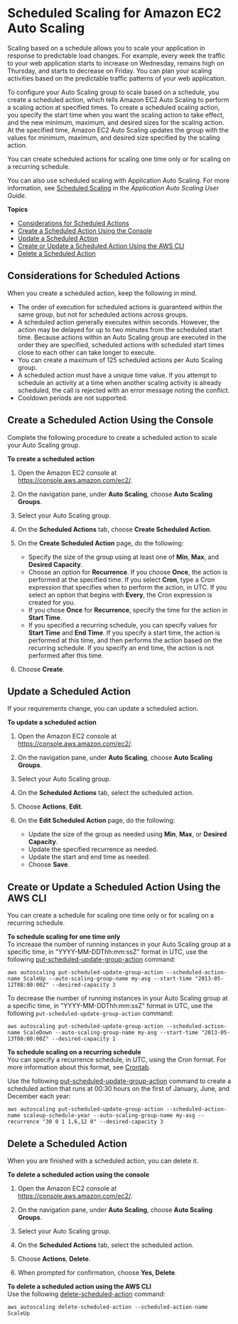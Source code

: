 # Scheduled Scaling for Amazon EC2 Auto Scaling<a name="schedule_time"></a>

Scaling based on a schedule allows you to scale your application in response to predictable load changes\. For example, every week the traffic to your web application starts to increase on Wednesday, remains high on Thursday, and starts to decrease on Friday\. You can plan your scaling activities based on the predictable traffic patterns of your web application\. 

To configure your Auto Scaling group to scale based on a schedule, you create a scheduled action, which tells Amazon EC2 Auto Scaling to perform a scaling action at specified times\. To create a scheduled scaling action, you specify the start time when you want the scaling action to take effect, and the new minimum, maximum, and desired sizes for the scaling action\. At the specified time, Amazon EC2 Auto Scaling updates the group with the values for minimum, maximum, and desired size specified by the scaling action\.

You can create scheduled actions for scaling one time only or for scaling on a recurring schedule\.

You can also use scheduled scaling with Application Auto Scaling\. For more information, see [Scheduled Scaling](http://docs.aws.amazon.com/autoscaling/application/userguide/application-auto-scaling-scheduled-scaling.html) in the *Application Auto Scaling User Guide*\.

**Topics**
+ [Considerations for Scheduled Actions](#sch-actions_rules)
+ [Create a Scheduled Action Using the Console](#create-sch-actions)
+ [Update a Scheduled Action](#update-sch-action)
+ [Create or Update a Scheduled Action Using the AWS CLI](#create-sch-actions-aws-cli)
+ [Delete a Scheduled Action](#delete-sch-action)

## Considerations for Scheduled Actions<a name="sch-actions_rules"></a>

When you create a scheduled action, keep the following in mind\.
+ The order of execution for scheduled actions is guaranteed within the same group, but not for scheduled actions across groups\.
+ A scheduled action generally executes within seconds\. However, the action may be delayed for up to two minutes from the scheduled start time\. Because actions within an Auto Scaling group are executed in the order they are specified, scheduled actions with scheduled start times close to each other can take longer to execute\.
+ You can create a maximum of 125 scheduled actions per Auto Scaling group\.
+ A scheduled action must have a unique time value\. If you attempt to schedule an activity at a time when another scaling activity is already scheduled, the call is rejected with an error message noting the conflict\.
+ Cooldown periods are not supported\.

## Create a Scheduled Action Using the Console<a name="create-sch-actions"></a>

Complete the following procedure to create a scheduled action to scale your Auto Scaling group\.

**To create a scheduled action**

1. Open the Amazon EC2 console at [https://console\.aws\.amazon\.com/ec2/](https://console.aws.amazon.com/ec2/)\.

1. On the navigation pane, under **Auto Scaling**, choose **Auto Scaling Groups**\.

1. Select your Auto Scaling group\.

1. On the **Scheduled Actions** tab, choose **Create Scheduled Action**\.

1. On the **Create Scheduled Action** page, do the following:
   + Specify the size of the group using at least one of **Min**, **Max**, and **Desired Capacity**\.
   + Choose an option for **Recurrence**\. If you choose **Once**, the action is performed at the specified time\. If you select **Cron**, type a Cron expression that specifies when to perform the action, in UTC\. If you select an option that begins with **Every**, the Cron expression is created for you\.
   + If you chose **Once** for **Recurrence**, specify the time for the action in **Start Time**\.
   + If you specified a recurring schedule, you can specify values for **Start Time** and **End Time**\. If you specify a start time, the action is performed at this time, and then performs the action based on the recurring schedule\. If you specify an end time, the action is not performed after this time\.

1. Choose **Create**\.

## Update a Scheduled Action<a name="update-sch-action"></a>

If your requirements change, you can update a scheduled action\.

**To update a scheduled action**

1. Open the Amazon EC2 console at [https://console\.aws\.amazon\.com/ec2/](https://console.aws.amazon.com/ec2/)\.

1. On the navigation pane, under **Auto Scaling**, choose **Auto Scaling Groups**\.

1. Select your Auto Scaling group\.

1. On the **Scheduled Actions** tab, select the scheduled action\.

1. Choose **Actions**, **Edit**\.

1. On the **Edit Scheduled Action** page, do the following:
   + Update the size of the group as needed using **Min**, **Max**, or **Desired Capacity**\.
   + Update the specified recurrence as needed\.
   + Update the start and end time as needed\.
   + Choose **Save**\.

## Create or Update a Scheduled Action Using the AWS CLI<a name="create-sch-actions-aws-cli"></a>

You can create a schedule for scaling one time only or for scaling on a recurring schedule\.

**To schedule scaling for one time only**  
To increase the number of running instances in your Auto Scaling group at a specific time, in "YYYY\-MM\-DDThh:mm:ssZ" format in UTC, use the following [put\-scheduled\-update\-group\-action](http://docs.aws.amazon.com/cli/latest/reference/autoscaling/put-scheduled-update-group-action.html) command:

```
aws autoscaling put-scheduled-update-group-action --scheduled-action-name ScaleUp --auto-scaling-group-name my-asg --start-time "2013-05-12T08:00:00Z" --desired-capacity 3 
```

To decrease the number of running instances in your Auto Scaling group at a specific time, in "YYYY\-MM\-DDThh:mm:ssZ" format in UTC, use the following `put-scheduled-update-group-action` command:

```
aws autoscaling put-scheduled-update-group-action --scheduled-action-name ScaleDown --auto-scaling-group-name my-asg --start-time "2013-05-13T08:00:00Z" --desired-capacity 1 
```

**To schedule scaling on a recurring schedule**  
You can specify a recurrence schedule, in UTC, using the Cron format\. For more information about this format, see [Crontab](http://crontab.org)\.

Use the following [put\-scheduled\-update\-group\-action](http://docs.aws.amazon.com/cli/latest/reference/autoscaling/put-scheduled-update-group-action.html) command to create a scheduled action that runs at 00:30 hours on the first of January, June, and December each year:

```
aws autoscaling put-scheduled-update-group-action --scheduled-action-name scaleup-schedule-year --auto-scaling-group-name my-asg --recurrence "30 0 1 1,6,12 0" --desired-capacity 3 
```

## Delete a Scheduled Action<a name="delete-sch-action"></a>

When you are finished with a scheduled action, you can delete it\.

**To delete a scheduled action using the console**

1. Open the Amazon EC2 console at [https://console\.aws\.amazon\.com/ec2/](https://console.aws.amazon.com/ec2/)\.

1. On the navigation pane, under **Auto Scaling**, choose **Auto Scaling Groups**\.

1. Select your Auto Scaling group\.

1. On the **Scheduled Actions** tab, select the scheduled action\.

1. Choose **Actions**, **Delete**\.

1. When prompted for confirmation, choose **Yes, Delete**\.

**To delete a scheduled action using the AWS CLI**  
Use the following [delete\-scheduled\-action](http://docs.aws.amazon.com/cli/latest/reference/autoscaling/delete-scheduled-action.html) command:

```
aws autoscaling delete-scheduled-action --scheduled-action-name ScaleUp
```